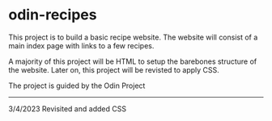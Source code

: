 # odin-recipes
This project is to build a basic recipe website. The website will consist of a main index page with links to a few recipes.  

A majority of this project will be HTML to setup the barebones structure of the website. Later on, this project will be revisted to apply CSS.

The project is guided by the Odin Project

-----

3/4/2023
Revisited and added CSS